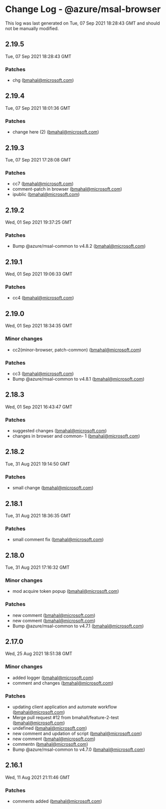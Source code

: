 # Change Log - @azure/msal-browser

This log was last generated on Tue, 07 Sep 2021 18:28:43 GMT and should not be manually modified.

<!-- Start content -->

## 2.19.5

Tue, 07 Sep 2021 18:28:43 GMT

### Patches

- chg  (bmahal@microsoft.com)

## 2.19.4

Tue, 07 Sep 2021 18:01:36 GMT

### Patches

- change here (2) (bmahal@microsoft.com)

## 2.19.3

Tue, 07 Sep 2021 17:28:08 GMT

### Patches

- cc7 (bmahal@microsoft.com)
- comment-patch in browser (bmahal@microsoft.com)
- ipublic (bmahal@microsoft.com)

## 2.19.2

Wed, 01 Sep 2021 19:37:25 GMT

### Patches

- Bump @azure/msal-common to v4.8.2 (bmahal@microsoft.com)

## 2.19.1

Wed, 01 Sep 2021 19:06:33 GMT

### Patches

- cc4 (bmahal@microsoft.com)

## 2.19.0

Wed, 01 Sep 2021 18:34:35 GMT

### Minor changes

- cc2(minor-browser, patch-common) (bmahal@microsoft.com)

### Patches

- cc3 (bmahal@microsoft.com)
- Bump @azure/msal-common to v4.8.1 (bmahal@microsoft.com)

## 2.18.3

Wed, 01 Sep 2021 16:43:47 GMT

### Patches

- suggested changes (bmahal@microsoft.com)
- changes in browser and common- 1 (bmahal@microsoft.com)

## 2.18.2

Tue, 31 Aug 2021 19:14:50 GMT

### Patches

- small change  (bmahal@microsoft.com)

## 2.18.1

Tue, 31 Aug 2021 18:36:35 GMT

### Patches

- small comment fix  (bmahal@microsoft.com)

## 2.18.0

Tue, 31 Aug 2021 17:16:32 GMT

### Minor changes

- mod acquire token popup (bmahal@microsoft.com)

### Patches

- new comment    (bmahal@microsoft.com)
- new comment   (bmahal@microsoft.com)
- Bump @azure/msal-common to v4.7.1 (bmahal@microsoft.com)

## 2.17.0

Wed, 25 Aug 2021 18:51:38 GMT

### Minor changes

- added logger  (bmahal@microsoft.com)
- comment and changes (bmahal@microsoft.com)

### Patches

- updating client application and automate workflow (bmahal@microsoft.com)
- Merge pull request #12 from bmahall/feature-2-test (bmahal@microsoft.com)
- undefined (bmahal@microsoft.com)
- new comment and updation of script (bmahal@microsoft.com)
- new comment (bmahal@microsoft.com)
- commentn  (bmahal@microsoft.com)
- Bump @azure/msal-common to v4.7.0 (bmahal@microsoft.com)

## 2.16.1

Wed, 11 Aug 2021 21:11:46 GMT

### Patches

- comments added (bmahal@microsoft.com)
